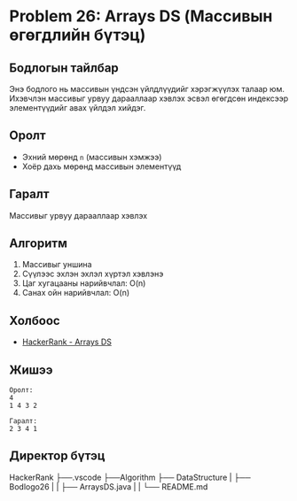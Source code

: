 # Problem 26: Arrays DS (Массивын өгөгдлийн бүтэц)

## Бодлогын тайлбар

Энэ бодлого нь массивын үндсэн үйлдлүүдийг хэрэгжүүлэх талаар юм. Ихэвчлэн массивыг урвуу дарааллаар хэвлэх эсвэл өгөгдсөн индексээр элементүүдийг авах үйлдэл хийдэг.

## Оролт

- Эхний мөрөнд `n` (массивын хэмжээ)
- Хоёр дахь мөрөнд массивын элементүүд

## Гаралт

Массивыг урвуу дарааллаар хэвлэх

## Алгоритм

1. Массивыг уншина
2. Сүүлээс эхлэн эхлэл хүртэл хэвлэнэ
3. Цаг хугацааны нарийвчлал: O(n)
4. Санах ойн нарийвчлал: O(n)

## Холбоос

- [HackerRank - Arrays DS](https://www.hackerrank.com/challenges/arrays-ds)

## Жишээ

```
Оролт:
4
1 4 3 2

Гаралт:
2 3 4 1
```

## Директор бүтэц
HackerRank
    ├──.vscode
    ├──Algorithm
    ├── DataStructure
    |   ├── Bodlogo26
    |   |   ├── ArraysDS.java
    |   |   └── README.md